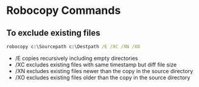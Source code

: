 # Robocopy Commands

## To exclude existing files

```cmd
robocopy c:\Sourcepath c:\Destpath /E /XC /XN /XO
```
- /E copies recursively including empty directories
- /XC excludes existing files with same timestamp but diff file size
- /XN excludes existing files newer than the copy in the source directory
- /XO excludes existing files older than the copy in the source directory
